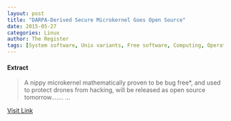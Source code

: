 ```yaml
---
layout: post
title: "DARPA-Derived Secure Microkernel Goes Open Source"
date: 2015-05-27
categories: Linux
author: The Register
tags: [System software, Unix variants, Free software, Computing, Operating system technology, Computers, Computer architecture, Computer engineering, Operating system kernels, Software, Areas of computer science]
---
```





#### Extract
>A nippy microkernel mathematically proven to be bug free*, and used to protect drones from hacking, will be released as open source tomorrow.…......



[Visit Link](https://www.linux.com/news/software/applications/782017-darpa-derived-secure-microkernel-goes-open-source/)


